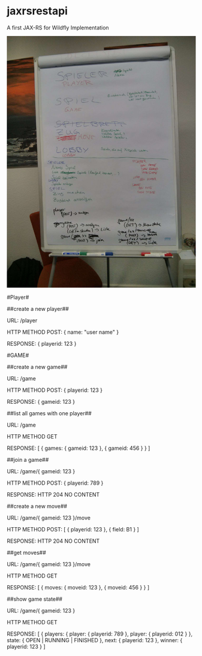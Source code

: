 jaxrsrestapi
============

A first JAX-RS for Wildfly Implementation

![Brainstorming](brainstorming.jpg)

#Player#

##create a new player##

URL: /player

HTTP METHOD POST: { name: "user name" }

RESPONSE: { playerid: 123 }

#GAME#

##create a new game##

URL: /game

HTTP METHOD POST: { playerid: 123 }

RESPONSE: { gameid: 123 }

##list all games with one player##

URL: /game

HTTP METHOD GET

RESPONSE: [ { games: { gameid: 123 }, { gameid: 456 } } ]

##join a game##

URL: /game/{ gameid: 123 }

HTTP METHOD POST: { playerid: 789 }

RESPONSE: HTTP 204 NO CONTENT

##create a new move##

URL: /game/{ gameid: 123 }/move

HTTP METHOD POST: [ { playerid: 123 }, { field: B1 } ]

RESPONSE: HTTP 204 NO CONTENT

##get moves##

URL: /game/{ gameid: 123 }/move

HTTP METHOD GET

RESPONSE: [ { moves: { moveid: 123 }, { moveid: 456 } } ]

##show game state##

URL: /game/{ gameid: 123 }

HTTP METHOD GET

RESPONSE: [ { players: { player: { playerid: 789 }, player: { playerid: 012 } }, state: { OPEN | RUNNING | FINISHED }, next: { playerid: 123 }, winner: { playerid: 123 } ]
